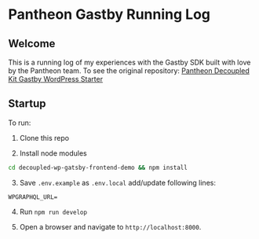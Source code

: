 # Pantheon Gastby Running Log

## Welcome

This is a running log of my experiences with the Gastby SDK built with love by the Pantheon team. To see the original repository: [Pantheon Decoupled Kit Gastby WordPress Starter](https://github.com/pantheon-systems/gatsby-wordpress-starter)

## Startup

To run:

1. Clone this repo

2. Install node modules

```bash
cd decoupled-wp-gatsby-frontend-demo && npm install
```

3. Save `.env.example` as `.env.local` add/update following lines:

```
WPGRAPHQL_URL=
```

4. Run `npm run develop`

5. Open a browser and navigate to `http://localhost:8000`.